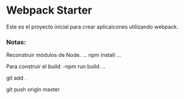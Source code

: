 # Webpack Starter

Este es el proyecto inicial para crear aplicaicones utilizando webpack. 

### Notas: 
Reconstruir módulos de Node.
...
npm install
...

Para construir el build:
-npm run build.
..

git add . 

git push origin master